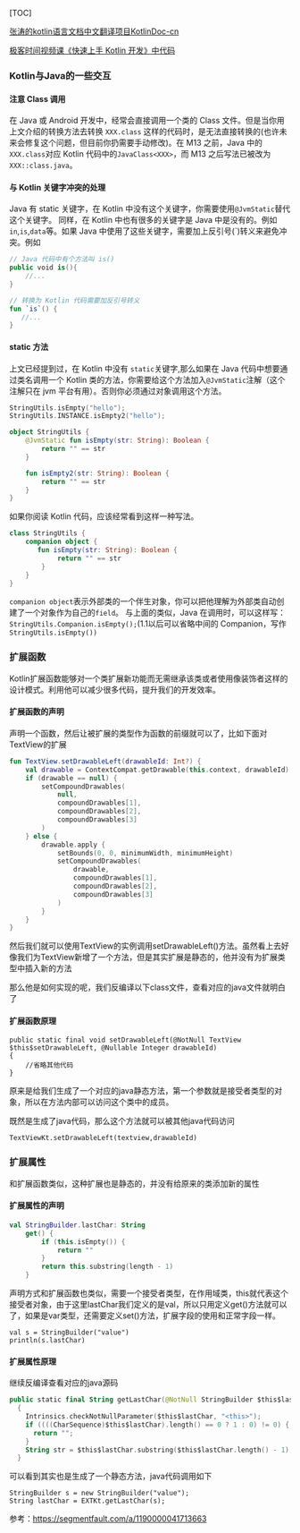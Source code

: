[TOC]

[张涛的kotlin语言文档中文翻译项目KotlinDoc-cn](https://github.com/kymjs/KotlinDoc-cn)

[极客时间视频课《快速上手 Kotlin 开发》中代码](https://github.com/kymjs/KotlinPrimer)



### Kotlin与Java的一些交互

#### 注意 Class 调用

在 Java 或 Android 开发中，经常会直接调用一个类的 Class 文件。但是当你用上文介绍的转换方法去转换 `XXX.class` 这样的代码时，是无法直接转换的(也许未来会修复这个问题，但目前你扔需要手动修改)。在 M13 之前，Java 中的`XXX.class`对应 Kotlin 代码中的`JavaClass<XXX>`，而 M13 之后写法已被改为`XXX::class.java`。



#### 与 Kotlin 关键字冲突的处理

Java 有 static 关键字，在 Kotlin 中没有这个关键字，你需要使用`@JvmStatic`替代这个关键字。
同样，在 Kotlin 中也有很多的关键字是 Java 中是没有的。例如 `in`,`is`,`data`等。如果 Java 中使用了这些关键字，需要加上反引号(`)转义来避免冲突。例如

```kotlin
// Java 代码中有个方法叫 is()
public void is(){
    //...
}

// 转换为 Kotlin 代码需要加反引号转义
fun `is`() {
   //...
}
```



#### static 方法

上文已经提到过，在 Kotlin 中没有 `static`关键字,那么如果在 Java 代码中想要通过类名调用一个 Kotlin 类的方法，你需要给这个方法加入`@JvmStatic`注解（这个注解只在 jvm 平台有用）。否则你必须通过对象调用这个方法。

```kotlin
StringUtils.isEmpty("hello");  
StringUtils.INSTANCE.isEmpty2("hello");

object StringUtils {
    @JvmStatic fun isEmpty(str: String): Boolean {
        return "" == str
    }

    fun isEmpty2(str: String): Boolean {
        return "" == str
    }
}
```

如果你阅读 Kotlin 代码，应该经常看到这样一种写法。

```kotlin
class StringUtils {
    companion object {
       fun isEmpty(str: String): Boolean {
            return "" == str
        }
    }
}
```

`companion object`表示外部类的一个伴生对象，你可以把他理解为外部类自动创建了一个对象作为自己的`field`。
与上面的类似，Java 在调用时，可以这样写：`StringUtils.Companion.isEmpty();`(1.1以后可以省略中间的 Companion，写作 `StringUtils.isEmpty())`



### 扩展函数

Kotlin扩展函数能够对⼀个类扩展新功能⽽⽆需继承该类或者使⽤像装饰者这样的设计模式。利用他可以减少很多代码，提升我们的开发效率。

#### 扩展函数的声明

声明⼀个函数，然后让被扩展的类型作为函数的前缀就可以了，比如下面对TextView的扩展

```kotlin
fun TextView.setDrawableLeft(drawableId: Int?) {
    val drawable = ContextCompat.getDrawable(this.context, drawableId)
    if (drawable == null) {
        setCompoundDrawables(
            null,
            compoundDrawables[1],
            compoundDrawables[2],
            compoundDrawables[3]
        )
    } else {
        drawable.apply {
            setBounds(0, 0, minimumWidth, minimumHeight)
            setCompoundDrawables(
                drawable,
                compoundDrawables[1],
                compoundDrawables[2],
                compoundDrawables[3]
            )
        }
    }
}
```

然后我们就可以使用TextView的实例调用setDrawableLeft()方法。虽然看上去好像我们为TextView新增了一个方法，但是其实扩展是静态的，他并没有为扩展类型中插入新的方法

那么他是如何实现的呢，我们反编译以下class文件，查看对应的java文件就明白了

#### 扩展函数原理

```less
public static final void setDrawableLeft(@NotNull TextView $this$setDrawableLeft, @Nullable Integer drawableId)
{
    //省略其他代码
}
```

原来是给我们生成了一个对应的java静态方法，第一个参数就是接受者类型的对象，所以在方法内部可以访问这个类中的成员。

既然是生成了java代码，那么这个方法就可以被其他java代码访问

```reasonml
TextViewKt.setDrawableLeft(textview,drawableId)
```

### 扩展属性

和扩展函数类似，这种扩展也是静态的，并没有给原来的类添加新的属性

#### 扩展属性的声明

```kotlin
val StringBuilder.lastChar: String
    get() {
        if (this.isEmpty()) {
            return ""
        }
        return this.substring(length - 1)
    }
```

声明方式和扩展函数也类似，需要一个接受者类型，在作用域类，this就代表这个接受者对象，由于这里lastChar我们定义的是val，所以只用定义get()方法就可以了，如果是var类型，还需要定义set()方法，扩展字段的使用和正常字段一样。

```isbl
val s = StringBuilder("value")
println(s.lastChar)
```

#### 扩展属性原理

继续反编译查看对应的java源码

```kotlin
public static final String getLastChar(@NotNull StringBuilder $this$lastChar)
  {
    Intrinsics.checkNotNullParameter($this$lastChar, "<this>");
    if ((((CharSequence)$this$lastChar).length() == 0 ? 1 : 0) != 0) {
      return "";
    }
    String str = $this$lastChar.substring($this$lastChar.length() - 1);Intrinsics.checkNotNullExpressionValue(str, "this.substring(length - 1)");return str;
  }
```

可以看到其实也是生成了一个静态方法，java代码调用如下

```reasonml
StringBuilder s = new StringBuilder("value");
String lastChar = EXTKt.getLastChar(s);
```

参考：https://segmentfault.com/a/1190000041713663